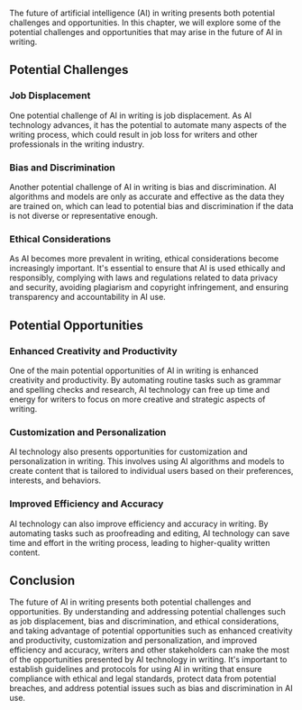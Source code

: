 
The future of artificial intelligence (AI) in writing presents both potential challenges and opportunities. In this chapter, we will explore some of the potential challenges and opportunities that may arise in the future of AI in writing.

Potential Challenges
--------------------

### Job Displacement

One potential challenge of AI in writing is job displacement. As AI technology advances, it has the potential to automate many aspects of the writing process, which could result in job loss for writers and other professionals in the writing industry.

### Bias and Discrimination

Another potential challenge of AI in writing is bias and discrimination. AI algorithms and models are only as accurate and effective as the data they are trained on, which can lead to potential bias and discrimination if the data is not diverse or representative enough.

### Ethical Considerations

As AI becomes more prevalent in writing, ethical considerations become increasingly important. It's essential to ensure that AI is used ethically and responsibly, complying with laws and regulations related to data privacy and security, avoiding plagiarism and copyright infringement, and ensuring transparency and accountability in AI use.

Potential Opportunities
-----------------------

### Enhanced Creativity and Productivity

One of the main potential opportunities of AI in writing is enhanced creativity and productivity. By automating routine tasks such as grammar and spelling checks and research, AI technology can free up time and energy for writers to focus on more creative and strategic aspects of writing.

### Customization and Personalization

AI technology also presents opportunities for customization and personalization in writing. This involves using AI algorithms and models to create content that is tailored to individual users based on their preferences, interests, and behaviors.

### Improved Efficiency and Accuracy

AI technology can also improve efficiency and accuracy in writing. By automating tasks such as proofreading and editing, AI technology can save time and effort in the writing process, leading to higher-quality written content.

Conclusion
----------

The future of AI in writing presents both potential challenges and opportunities. By understanding and addressing potential challenges such as job displacement, bias and discrimination, and ethical considerations, and taking advantage of potential opportunities such as enhanced creativity and productivity, customization and personalization, and improved efficiency and accuracy, writers and other stakeholders can make the most of the opportunities presented by AI technology in writing. It's important to establish guidelines and protocols for using AI in writing that ensure compliance with ethical and legal standards, protect data from potential breaches, and address potential issues such as bias and discrimination in AI use.
